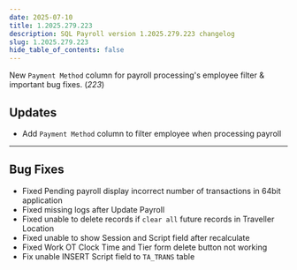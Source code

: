 ```yaml
---
date: 2025-07-10
title: 1.2025.279.223
description: SQL Payroll version 1.2025.279.223 changelog
slug: 1.2025.279.223
hide_table_of_contents: false
---
```


New `Payment Method` column for payroll processing's employee filter & important bug fixes. (*223*)

<!-- truncate -->

## Updates

- Add `Payment Method` column to filter employee when processing payroll

---

## Bug Fixes

- Fixed Pending payroll display incorrect number of transactions in 64bit application
- Fixed missing logs after Update Payroll
- Fixed unable to delete records if `clear all` future records in Traveller Location
- Fixed unable to show Session and Script field after recalculate
- Fixed Work OT Clock Time and Tier form delete button not working
- Fix unable INSERT Script field to `TA_TRANS` table
